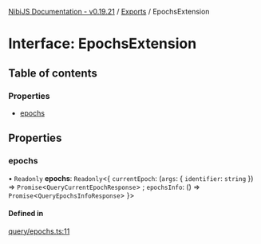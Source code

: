 [NibiJS Documentation - v0.19.21](../intro.md) / [Exports](../modules.md) / EpochsExtension

# Interface: EpochsExtension

## Table of contents

### Properties

- [epochs](EpochsExtension.md#epochs)

## Properties

### epochs

• `Readonly` **epochs**: `Readonly`<{ `currentEpoch`: (`args`: { `identifier`: `string`  }) => `Promise`<`QueryCurrentEpochResponse`\> ; `epochsInfo`: () => `Promise`<`QueryEpochsInfoResponse`\>  }\>

#### Defined in

[query/epochs.ts:11](https://github.com/NibiruChain/ts-sdk/blob/152b3c1/packages/nibijs/src/query/epochs.ts#L11)
